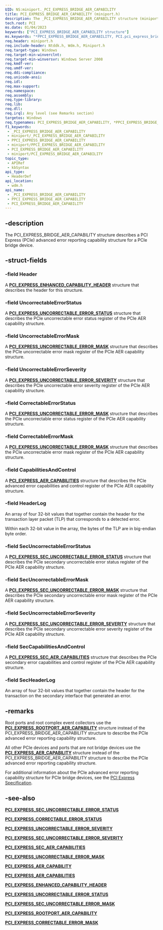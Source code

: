 ```yaml
---
UID: NS:miniport._PCI_EXPRESS_BRIDGE_AER_CAPABILITY
title: PCI_EXPRESS_BRIDGE_AER_CAPABILITY (miniport.h)
description: The _PCI_EXPRESS_BRIDGE_AER_CAPABILITY structure (miniport.h) defines the PCI Express (PCIe) advanced error reporting capabilities for a PCIe bridge device.
tech.root: PCI
ms.date: 01/04/2023
keywords: ["PCI_EXPRESS_BRIDGE_AER_CAPABILITY structure"]
ms.keywords: "*PPCI_EXPRESS_BRIDGE_AER_CAPABILITY, PCI.pci_express_bridge_aer_capability, PCI_EXPRESS_BRIDGE_AER_CAPABILITY, PCI_EXPRESS_BRIDGE_AER_CAPABILITY structure [Buses], PPCI_EXPRESS_BRIDGE_AER_CAPABILITY, PPCI_EXPRESS_BRIDGE_AER_CAPABILITY structure pointer [Buses], _PCI_EXPRESS_BRIDGE_AER_CAPABILITY, pci_struct_ccc11a2c-4380-44b4-8404-d7d9931887b6.xml, wdm/PCI_EXPRESS_BRIDGE_AER_CAPABILITY, wdm/PPCI_EXPRESS_BRIDGE_AER_CAPABILITY"
req.header: miniport.h
req.include-header: Ntddk.h, Wdm.h, Miniport.h
req.target-type: Windows
req.target-min-winverclnt: 
req.target-min-winversvr: Windows Server 2008
req.kmdf-ver: 
req.umdf-ver: 
req.ddi-compliance: 
req.unicode-ansi: 
req.idl: 
req.max-support: 
req.namespace: 
req.assembly: 
req.type-library: 
req.lib: 
req.dll: 
req.irql: Any level (see Remarks section)
targetos: Windows
req.typenames: PCI_EXPRESS_BRIDGE_AER_CAPABILITY, *PPCI_EXPRESS_BRIDGE_AER_CAPABILITY
f1_keywords:
 - _PCI_EXPRESS_BRIDGE_AER_CAPABILITY
 - miniport/_PCI_EXPRESS_BRIDGE_AER_CAPABILITY
 - PPCI_EXPRESS_BRIDGE_AER_CAPABILITY
 - miniport/PPCI_EXPRESS_BRIDGE_AER_CAPABILITY
 - PCI_EXPRESS_BRIDGE_AER_CAPABILITY
 - miniport/PCI_EXPRESS_BRIDGE_AER_CAPABILITY
topic_type:
 - APIRef
 - kbSyntax
api_type:
 - HeaderDef
api_location:
 - wdm.h
api_name:
 - _PCI_EXPRESS_BRIDGE_AER_CAPABILITY
 - PPCI_EXPRESS_BRIDGE_AER_CAPABILITY
 - PCI_EXPRESS_BRIDGE_AER_CAPABILITY
---
```


## -description

The PCI_EXPRESS_BRIDGE_AER_CAPABILITY structure describes a PCI Express (PCIe) advanced error reporting capability structure for a PCIe bridge device.

## -struct-fields

### -field Header

A [**PCI_EXPRESS_ENHANCED_CAPABILITY_HEADER**](../wdm/ns-wdm-_pci_express_enhanced_capability_header.md) structure that describes the header for this structure.

### -field UncorrectableErrorStatus

A [**PCI_EXPRESS_UNCORRECTABLE_ERROR_STATUS**](../wdm/ns-wdm-_pci_express_uncorrectable_error_status.md) structure that describes the PCIe uncorrectable error status register of the PCIe AER capability structure.

### -field UncorrectableErrorMask

A [**PCI_EXPRESS_UNCORRECTABLE_ERROR_MASK**](../wdm/ns-wdm-_pci_express_uncorrectable_error_mask.md) structure that describes the PCIe uncorrectable error mask register of the PCIe AER capability structure.

### -field UncorrectableErrorSeverity

A [**PCI_EXPRESS_UNCORRECTABLE_ERROR_SEVERITY**](../wdm/ns-wdm-_pci_express_uncorrectable_error_severity.md) structure that describes the PCIe uncorrectable error severity register of the PCIe AER capability structure.

### -field CorrectableErrorStatus

A [**PCI_EXPRESS_UNCORRECTABLE_ERROR_MASK**](../wdm/ns-wdm-_pci_express_uncorrectable_error_mask.md) structure that describes the PCIe uncorrectable error status register of the PCIe AER capability structure.

### -field CorrectableErrorMask

A [**PCI_EXPRESS_UNCORRECTABLE_ERROR_MASK**](../wdm/ns-wdm-_pci_express_uncorrectable_error_mask.md) structure that describes the PCIe uncorrectable error mask register of the PCIe AER capability structure.

### -field CapabilitiesAndControl

A [**PCI_EXPRESS_AER_CAPABILITIES**](../wdm/ns-wdm-_pci_express_aer_capabilities.md) structure that describes the PCIe advanced error capabilities and control register of the PCIe AER capability structure.

### -field HeaderLog

An array of four 32-bit values that together contain the header for the transaction layer packet (TLP) that corresponds to a detected error.

Within each 32-bit value in the array, the bytes of the TLP are in big-endian byte order.

### -field SecUncorrectableErrorStatus

A [**PCI_EXPRESS_SEC_UNCORRECTABLE_ERROR_STATUS**](../wdm/ns-wdm-_pci_express_sec_uncorrectable_error_status.md) structure that describes the PCIe secondary uncorrectable error status register of the PCIe AER capability structure.

### -field SecUncorrectableErrorMask

A [**PCI_EXPRESS_SEC_UNCORRECTABLE_ERROR_MASK**](../wdm/ns-wdm-_pci_express_sec_uncorrectable_error_mask.md) structure that describes the PCIe secondary uncorrectable error mask register of the PCIe AER capability structure.

### -field SecUncorrectableErrorSeverity

A [**PCI_EXPRESS_SEC_UNCORRECTABLE_ERROR_SEVERITY**](../wdm/ns-wdm-_pci_express_sec_uncorrectable_error_severity.md) structure that describes the PCIe secondary uncorrectable error severity register of the PCIe AER capability structure.

### -field SecCapabilitiesAndControl

A [**PCI_EXPRESS_SEC_AER_CAPABILITIES**](../wdm/ns-wdm-_pci_express_sec_aer_capabilities.md) structure that describes the PCIe secondary error capabilities and control register of the PCIe AER capability structure.

### -field SecHeaderLog

An array of four 32-bit values that together contain the header for the transaction on the secondary interface that generated an error.

## -remarks

Root ports and root complex event collectors use the [**PCI_EXPRESS_ROOTPORT_AER_CAPABILITY**](../wdm/ns-wdm-_pci_express_rootport_aer_capability.md) structure instead of the PCI_EXPRESS_BRIDGE_AER_CAPABILITY structure to describe the PCIe advanced error reporting capability structure.

All other PCIe devices and ports that are not bridge devices use the [**PCI_EXPRESS_AER_CAPABILITY**](../wdm/ns-wdm-_pci_express_aer_capability.md) structure instead of the PCI_EXPRESS_BRIDGE_AER_CAPABILITY structure to describe the PCIe advanced error reporting capability structure.

For additional information about the PCIe advanced error reporting capability structure for PCIe bridge devices, see the [PCI Express Specification](https://pcisig.com/specifications/pciexpress).

## -see-also

[**PCI_EXPRESS_SEC_UNCORRECTABLE_ERROR_STATUS**](../wdm/ns-wdm-_pci_express_sec_uncorrectable_error_status.md)

[**PCI_EXPRESS_CORRECTABLE_ERROR_STATUS**](../wdm/ns-wdm-_pci_express_correctable_error_status.md)

[**PCI_EXPRESS_UNCORRECTABLE_ERROR_SEVERITY**](../wdm/ns-wdm-_pci_express_uncorrectable_error_severity.md)

[**PCI_EXPRESS_SEC_UNCORRECTABLE_ERROR_SEVERITY**](../wdm/ns-wdm-_pci_express_sec_uncorrectable_error_severity.md)

[**PCI_EXPRESS_SEC_AER_CAPABILITIES**](../wdm/ns-wdm-_pci_express_sec_aer_capabilities.md)

[**PCI_EXPRESS_UNCORRECTABLE_ERROR_MASK**](../wdm/ns-wdm-_pci_express_uncorrectable_error_mask.md)

[**PCI_EXPRESS_AER_CAPABILITY**](../wdm/ns-wdm-_pci_express_aer_capability.md)

[**PCI_EXPRESS_AER_CAPABILITIES**](../wdm/ns-wdm-_pci_express_aer_capabilities.md)

[**PCI_EXPRESS_ENHANCED_CAPABILITY_HEADER**](../wdm/ns-wdm-_pci_express_enhanced_capability_header.md)

[**PCI_EXPRESS_UNCORRECTABLE_ERROR_STATUS**](../wdm/ns-wdm-_pci_express_uncorrectable_error_status.md)

[**PCI_EXPRESS_SEC_UNCORRECTABLE_ERROR_MASK**](../wdm/ns-wdm-_pci_express_sec_uncorrectable_error_mask.md)

[**PCI_EXPRESS_ROOTPORT_AER_CAPABILITY**](../wdm/ns-wdm-_pci_express_rootport_aer_capability.md)

[**PCI_EXPRESS_CORRECTABLE_ERROR_MASK**](../wdm/ns-wdm-_pci_express_correctable_error_mask.md)
